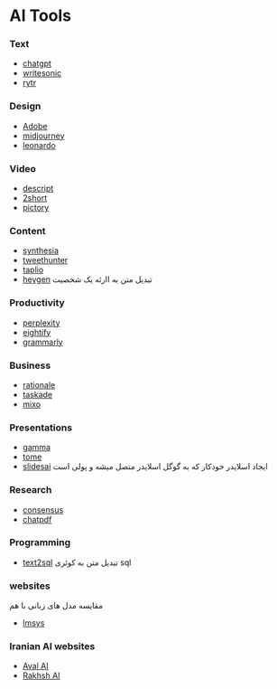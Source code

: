 # AI Tools

### Text

- [chatgpt](https://chatgpt.org)
- [writesonic](https://writesonic.com)
- [rytr](https://rytr.me)

### Design

- [Adobe](https://www.adobe.com/sensei/generative-ai/firefly.html)
- [midjourney](https://www.midjourney.com)
- [leonardo](https://leonardo.ai/)

### Video

- [descript](https://www.descript.com)
- [2short](https://2short.ai)
- [pictory](https://pictory.ai)

### Content
- [synthesia](https://www.synthesia.io)
- [tweethunter](https://tweethunter.io)
- [taplio](https://taplio.com)
- [heygen](https://www.heygen.com) تبدیل متن به اارئه یک شخصیت

### Productivity

- [perplexity](https://www.perplexity.ai)
- [eightify](https://eightify.app)
- [grammarly](https://www.grammarly.com)

### Business
- [rationale](https://rationale.jina.ai)
- [taskade](https://www.taskade.com)
- [mixo](https://www.mixo.io)


### Presentations

- [gamma](https://gamma.ai)
- [tome](https://beta.tome.app)
- [slidesai](https://www.slidesai.io)
  ایجاد اسلایدر خودکار که به گوگل اسلایدر متصل میشه و پولی است


### Research

- [consensus](https://consensus.app)
- [chatpdf](https://www.chatpdf.com)


### Programming
- [text2sql](https://www.text2sql.ai/app)
  تبدیل متن به کوئری sql 





### websites
مقایسه مدل های زبانی با هم
- [lmsys](https://arena.lmsys.org)

### Iranian AI websites
- [Aval AI](https://avalai.ir)
- [Rakhsh AI](https://rakhshai.com)

